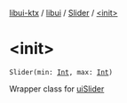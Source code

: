 [libui-ktx](../../index.md) / [libui](../index.md) / [Slider](index.md) / [&lt;init&gt;](./-init-.md)

# &lt;init&gt;

`Slider(min: `[`Int`](https://kotlinlang.org/api/latest/jvm/stdlib/kotlin/-int/index.html)`, max: `[`Int`](https://kotlinlang.org/api/latest/jvm/stdlib/kotlin/-int/index.html)`)`

Wrapper class for [uiSlider](../ui-slider.md)

